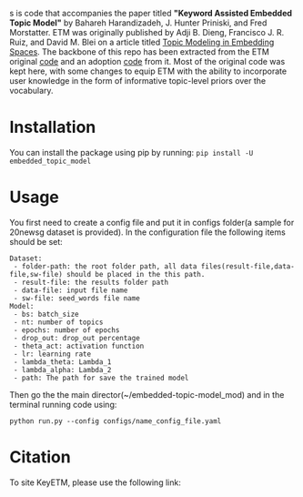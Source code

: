 s is code that accompanies the paper titled **"Keyword Assisted Embedded Topic Model"** by Bahareh Harandizadeh, J. Hunter Priniski, and Fred Morstatter.
ETM was originally published by Adji B. Dieng, Francisco J. R. Ruiz, and David M. Blei on a article titled [Topic Modeling in Embedding Spaces](https://arxiv.org/abs/1907.04907). The backbone of this repo has been extracted from the ETM original [code](https://github.com/adjidieng/ETM) and an adoption [code](https://github.com/lffloyd/embedded-topic-model/tree/85a817cf456b02d8ba67ea1f00b984ddf79c68f6) from it. Most of the original code was kept here, with some changes to equip ETM with the ability to incorporate user knowledge in the form of informative topic-level priors over the vocabulary.

# Installation
You can install the package using pip by running: `pip install -U embedded_topic_model`
# Usage
You first need to create a config file and put it in configs folder(a sample for 20newsg dataset is provided). In the configuration file the following items should be set:
```
Dataset:
 - folder-path: the root folder path, all data files(result-file,data-file,sw-file) should be placed in the this path.
 - result-file: the results folder path
 - data-file: input file name
 - sw-file: seed_words file name
Model:
 - bs: batch_size
 - nt: number of topics
 - epochs: number of epochs
 - drop_out: drop_out percentage 
 - theta_act: activation function 
 - lr: learning rate 
 - lambda_theta: Lambda_1 
 - lambda_alpha: Lambda_2 
 - path: The path for save the trained model
```
Then go the the main director(~/embedded-topic-model_mod) and in the terminal running code using:
```
python run.py --config configs/name_config_file.yaml
```

# Citation
To site KeyETM, please use the following link:
```

```
